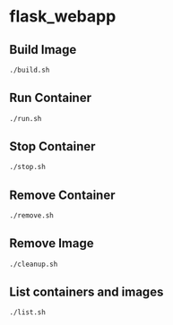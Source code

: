 # flask_webapp


## Build Image
```bash
./build.sh
```

## Run Container

```bash
./run.sh
```

## Stop Container

```bash
./stop.sh
```

## Remove Container

```bash
./remove.sh
```

## Remove Image

```bash
./cleanup.sh
```

## List containers and images

```bash
./list.sh
```
